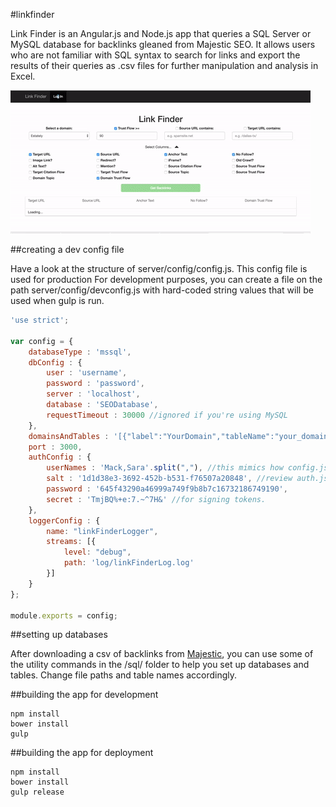 #linkfinder

Link Finder is an Angular.js and Node.js app that queries a SQL Server or MySQL database for backlinks gleaned from Majestic SEO. It allows users who are not familiar with SQL syntax to search for links and export the results of their queries as .csv files for further manipulation and analysis in Excel.

![Demonstration](./linkfinderdemo.gif?raw=true "Demonstration")

##creating a dev config file

Have a look at the structure of server/config/config.js. This config file is used for production For development purposes, you can create a file on the path server/config/devconfig.js with hard-coded string values that will be used when gulp is run.

```javascript
'use strict';

var config = {
	databaseType : 'mssql',
	dbConfig : {
		user : 'username',
		password : 'password',
		server : 'localhost',
		database : 'SEODatabase',
		requestTimeout : 30000 //ignored if you're using MySQL
	},
	domainsAndTables : '[{"label":"YourDomain","tableName":"your_domain_table_name"},{"label":"YourCompetitor","tableName":"your_competitor_table_name"}]', //a JSON string.
	port : 3000,
	authConfig : {
		userNames : 'Mack,Sara'.split(","), //this mimics how config.js allows a comma-separated string to be entered as an environment variable. Of course, you can choose to simply enter an array here.
		salt : '1d1d38e3-3692-452b-b531-f76507a20848', //review auth.js to see how a password is generated using the salt and hashing function
		password : '645f43290a46999a749f9b8b7c16732186749190',
		secret : 'TmjBQ%+e:7.~^7H&' //for signing tokens.
	},
	loggerConfig : {
		name: "linkFinderLogger",
		streams: [{
			level: "debug",
			path: 'log/linkFinderLog.log'
		}]
	}
};

module.exports = config;

```

##setting up databases

After downloading a csv of backlinks from [Majestic](http://www.majestic.com), you can use some of the utility commands in the /sql/ folder to help you set up databases and tables. Change file paths and table names accordingly.

##building the app for development

```
npm install
bower install
gulp
```

##building the app for deployment

```
npm install
bower install
gulp release
```